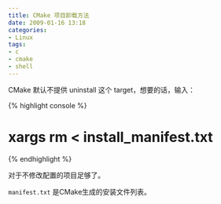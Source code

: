 ```yaml
---
title: CMake 项目卸载方法
date: 2009-01-16 13:18
categories:
- Linux
tags:
- c
- cmake
- shell
---
```


CMake 默认不提供 uninstall 这个 target，想要的话，输入：

{% highlight console %}
# xargs rm < install_manifest.txt
{% endhighlight %}

对于不修改配置的项目足够了。

`manifest.txt` 是CMake生成的安装文件列表。

